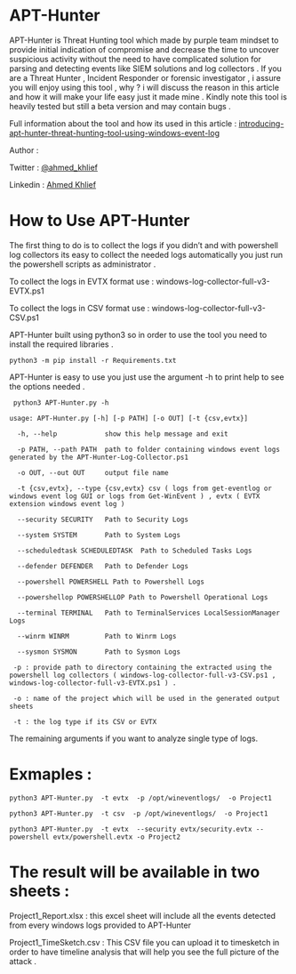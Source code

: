 # APT-Hunter
APT-Hunter is Threat Hunting tool which made by purple team mindset to provide initial indication of compromise and decrease the time to uncover suspicious activity without the need to have complicated solution for parsing and detecting events like SIEM solutions and log collectors . If you are a Threat Hunter , Incident Responder or forensic investigator , i assure you will enjoy using this tool , why ? i will discuss the reason in this article and how it will make your life easy just it made mine . Kindly note this tool is heavily tested but still a beta version and may contain bugs .

Full information about the tool and how its used in this article : [introducing-apt-hunter-threat-hunting-tool-using-windows-event-log](https://shells.systems/introducing-apt-hunter-threat-hunting-tool-using-windows-event-log/)

Author :

Twitter : [@ahmed_khlief](https://twitter.com/ahmed_khlief)

Linkedin : [Ahmed Khlief](https://www.linkedin.com/in/ahmed-khlief-499321a7)

# How to Use APT-Hunter

The first thing to do is to collect the logs if you didn’t and with powershell log collectors its easy to collect the needed logs automatically you just run the powershell scripts as administrator .

To collect the logs in EVTX format use : 
windows-log-collector-full-v3-EVTX.ps1 
 
To collect the logs in CSV format use : 
windows-log-collector-full-v3-CSV.ps1

APT-Hunter built using python3 so in order to use the tool you need to install the required libraries .
	
`python3 -m pip install -r Requirements.txt`

APT-Hunter is easy to use you just use the argument -h to print help to see the options needed .

` python3 APT-Hunter.py -h`
 
`usage: APT-Hunter.py [-h] [-p PATH] [-o OUT] [-t {csv,evtx}]`

 
`  -h, --help            show this help message and exit`
  
`  -p PATH, --path PATH  path to folder containing windows event logs generated by the APT-Hunter-Log-Collector.ps1`
  
`  -o OUT, --out OUT     output file name`
  
`  -t {csv,evtx}, --type {csv,evtx} csv ( logs from get-eventlog or windows event log GUI or logs from Get-WinEvent ) , evtx ( EVTX extension windows event log )`
  
`  --security SECURITY   Path to Security Logs`
  
`  --system SYSTEM       Path to System Logs`
  
`  --scheduledtask SCHEDULEDTASK  Path to Scheduled Tasks Logs`
  
`  --defender DEFENDER   Path to Defender Logs`
  
`  --powershell POWERSHELL Path to Powershell Logs`
  
`  --powershellop POWERSHELLOP Path to Powershell Operational Logs`
  
`  --terminal TERMINAL   Path to TerminalServices LocalSessionManager Logs`
  
`  --winrm WINRM         Path to Winrm Logs`
  
`  --sysmon SYSMON       Path to Sysmon Logs`

` -p : provide path to directory containing the extracted using the powershell log collectors ( windows-log-collector-full-v3-CSV.ps1 , windows-log-collector-full-v3-EVTX.ps1 ) .`

` -o : name of the project which will be used in the generated output sheets`

` -t : the log type if its CSV or EVTX`

The remaining arguments if you want to analyze single type of logs.

# Exmaples :
	
`python3 APT-Hunter.py  -t evtx  -p /opt/wineventlogs/  -o Project1`
 
`python3 APT-Hunter.py  -t csv  -p /opt/wineventlogs/  -o Project1`
 
`python3 APT-Hunter.py  -t evtx  --security evtx/security.evtx --powershell evtx/powershell.evtx -o Project2`

# The result will be available in two sheets :

Project1_Report.xlsx : this excel sheet will include all the events detected from every windows logs provided to APT-Hunter

Project1_TimeSketch.csv : This CSV file you can upload it to timesketch in order to have timeline analysis that will help you see the full picture of the attack .

